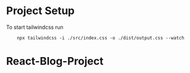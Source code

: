 # Project Setup
To start tailwindcss run

        npx tailwindcss -i ./src/index.css -o ./dist/output.css --watch
# React-Blog-Project
